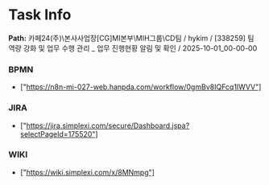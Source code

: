 # Task Info

**Path:** 카페24(주)\본사사업장\[CG]MI본부\MIH그룹\CD팀 / hykim / [338259] 팀 역량 강화 및 업무 수행 관리 _ 업무 진행현황 알림 및 확인 / 2025-10-01_00-00-00

### BPMN
- ["https://n8n-mi-027-web.hanpda.com/workflow/0gmBv8IQFcq1IWVV"]

### JIRA
- ["https://jira.simplexi.com/secure/Dashboard.jspa?selectPageId=175520"]

### WIKI
- ["https://wiki.simplexi.com/x/8MNmpg"]

